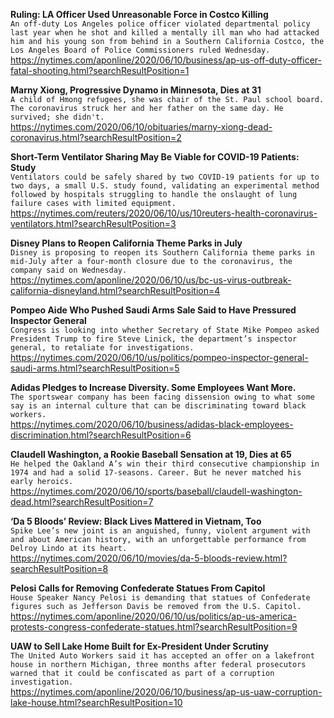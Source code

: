 **Ruling: LA Officer Used Unreasonable Force in Costco Killing**\
`An off-duty Los Angeles police officer violated departmental policy last year when he shot and killed a mentally ill man who had attacked him and his young son from behind in a Southern California Costco, the Los Angeles Board of Police Commissioners ruled Wednesday.`\
https://nytimes.com/aponline/2020/06/10/business/ap-us-off-duty-officer-fatal-shooting.html?searchResultPosition=1

**Marny Xiong, Progressive Dynamo in Minnesota, Dies at 31**\
`A child of Hmong refugees, she was chair of the St. Paul school board. The coronavirus struck her and her father on the same day. He survived; she didn't.`\
https://nytimes.com/2020/06/10/obituaries/marny-xiong-dead-coronavirus.html?searchResultPosition=2

**Short-Term Ventilator Sharing May Be Viable for COVID-19 Patients: Study**\
`Ventilators could be safely shared by two COVID-19 patients for up to two days, a small U.S. study found, validating an experimental method followed by hospitals struggling to handle the onslaught of lung failure cases with limited equipment.`\
https://nytimes.com/reuters/2020/06/10/us/10reuters-health-coronavirus-ventilators.html?searchResultPosition=3

**Disney Plans to Reopen California Theme Parks in July**\
`Disney is proposing to reopen its Southern California theme parks in mid-July after a four-month closure due to the coronavirus, the company said on Wednesday.`\
https://nytimes.com/aponline/2020/06/10/us/bc-us-virus-outbreak-california-disneyland.html?searchResultPosition=4

**Pompeo Aide Who Pushed Saudi Arms Sale Said to Have Pressured Inspector General**\
`Congress is looking into whether Secretary of State Mike Pompeo asked President Trump to fire Steve Linick, the department’s inspector general, to retaliate for investigations.`\
https://nytimes.com/2020/06/10/us/politics/pompeo-inspector-general-saudi-arms.html?searchResultPosition=5

**Adidas Pledges to Increase Diversity. Some Employees Want More.**\
`The sportswear company has been facing dissension owing to what some say is an internal culture that can be discriminating toward black workers.`\
https://nytimes.com/2020/06/10/business/adidas-black-employees-discrimination.html?searchResultPosition=6

**Claudell Washington, a Rookie Baseball Sensation at 19, Dies at 65**\
`He helped the Oakland A’s win their third consecutive championship in 1974 and had a solid 17-seasons. Career. But he never matched his early heroics.`\
https://nytimes.com/2020/06/10/sports/baseball/claudell-washington-dead.html?searchResultPosition=7

**‘Da 5 Bloods’ Review: Black Lives Mattered in Vietnam, Too**\
`Spike Lee’s new joint is an anguished, funny, violent argument with and about American history, with an unforgettable performance from Delroy Lindo at its heart.`\
https://nytimes.com/2020/06/10/movies/da-5-bloods-review.html?searchResultPosition=8

**Pelosi Calls for Removing Confederate Statues From Capitol**\
`House Speaker Nancy Pelosi is demanding that statues of Confederate figures such as Jefferson Davis be removed from the U.S. Capitol. `\
https://nytimes.com/aponline/2020/06/10/us/politics/ap-us-america-protests-congress-confederate-statues.html?searchResultPosition=9

**UAW to Sell Lake Home Built for Ex-President Under Scrutiny**\
`The United Auto Workers said it has accepted an offer on a lakefront house in northern Michigan, three months after federal prosecutors warned that it could be confiscated as part of a corruption investigation.`\
https://nytimes.com/aponline/2020/06/10/business/ap-us-uaw-corruption-lake-house.html?searchResultPosition=10

